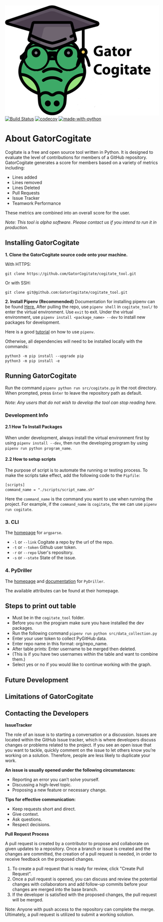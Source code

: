 
![Cogitate Logo](/images/logo.png)
[![Build Status](https://travis-ci.com/GatorCogitate/cogitate_tool.svg?branch=master)](https://travis-ci.com/GatorCogitate/cogitate_tool)
[![codecov](https://codecov.io/gh/GatorCogitate/cogitate_tool/branch/master/graph/badge.svg)](https://codecov.io/gh/GatorCogitate/cogitate_tool)
[![made-with-python](https://img.shields.io/badge/Made%20with-Python-orange.svg)](https://www.python.org/)

# About GatorCogitate

Cogitate is a free and open source tool written in Python. It is designed to
evaluate the level of contributions for members of a GitHub repository. GatorCogitate
generates a score for members based on a variety of metrics including:

- Lines added
- Lines removed
- Lines Deleted
- Pull Requests
- Issue Tracker
- Teamwork Performance

These metrics are combined into an overall score for the user.

*Note: This tool is alpha software. Please contact us if you intend to run it in
production.*

## Installing GatorCogitate

**1. Clone the GatorCogitate source code onto your machine.**

With HTTPS:

```
git clone https://github.com/GatorCogitate/cogitate_tool.git
```

Or with SSH:

```
git clone git@github.com:GatorCogitate/cogitate_tool.git
```

**2. Install Pipenv (Recommended)**
Documentation for installing pipenv can be found [Here.](https://pipenv.kennethreitz.org/en/latest/#install-pipenv-today)
After pulling the repo, use `pipenv shell` in `cogitate_tool/` to enter the virtual
environment. Use `exit` to exit. Under the virtual environment, use
`pipenv install <package_name> --dev` to install new packages for development.

Here is a good [tutorial](https://realpython.com/pipenv-guide/) on how to use `pipenv`.

Otherwise, all dependencies will need to be installed locally with the commands:

```
python3 -m pip install --upgrade pip
python3 -m pip install -e
```

## Running GatorCogitate

Run the command `pipenv python run src/cogitate.py` in the root directory.
When prompted, press `Enter` to leave the repository path as default.

*Note: Any users that do not wish to develop the tool can stop reading here.*

### Development Info

#### 2.1 How To Install Packages

When under development, always install the virtual environment first by using
`pipenv install --dev`, then run the developing program by using
`pipenv run python program_name`.

#### 2.2 How to setup scripts

The purpose of script is to automate the running or testing process. To make the
scripts take effect, add the following code to the `Pipfile`:

```
[scripts]
command_name = "./scripts/script_name.sh"
```

Here the `command_name` is the command you want to use when running the project.
For example, if the `command_name` is `cogitate`, the we can use `pipenv run cogitate`.

### 3. CLI

The [homepage](https://docs.python.org/3/howto/argparse.html) for `argparse`.

- `-l` or `--link` Cogitate a repo by the url of the repo.
- `-t` or `--token` Github user token.
- `-r` or `--repo` User's repository.
- `-s` or `--state` State of the issue.

### 4. PyDriller

The [homepage](https://github.com/ishepard/pydriller) and [documentation](https://pydriller.readthedocs.io/en/latest/intro.html)
for `PyDriller`.

The available attributes can be found at their homepage.

## Steps to print out table

- Must be in the `cogitate_tool` folder.
- Before you run the program make sure you have installed the dev packages.
- Run the following command `pipenv run python src/data_collection.py`
- Enter your user token to collect PyGitHub data.
- Enter repo name in this format: org/repo_name.
- After table prints: Enter username to be merged then deleted.
- (This is if you have two usernames within the table and want to combine them.)
- Select yes or no if you would like to continue working with the graph.

## Future Development

## Limitations of GatorCogitate

## Contacting the Developers

**IssueTracker**

The role of an issue is to starting a conversation or a discussion. Issues
are located within the GitHub Issue tracker, which is where developers discuss
changes or problems related to the project. If you see an open issue that you want
to tackle, quickly comment on the issue to let others know you’re working on a solution.
Therefore, people are less likely to duplicate your work.

**An issue is usually opened under the following circumstances:**

* Reporting an error you can’t solve yourself.
* Discussing a high-level topic.
* Proposing a new feature or necessary change.

**Tips for effective communication:**

* Keep requests short and direct.
* Give context.
* Ask questions.
* Respect decisions.

**Pull Request Process**

A pull request is created by a contributor to propose and collaborate on given
updates to a repository. Once a branch or issue is created and the changes are
committed, the creation of a pull request is needed, in order to receive feedback
on the proposed changes.

1. To create a pull request that is ready for review, click "Create Pull Request".
2. Once a pull request is opened, you can discuss and review the potential changes with collaborators and add follow-up commits before your changes are merged into the base branch.
3. If the developer is satisfied with the proposed changes, the pull request will be merged.

Note: Anyone with push access to the repository can complete the merge. Ultimately,
a pull request is utilized to submit a working solution.
